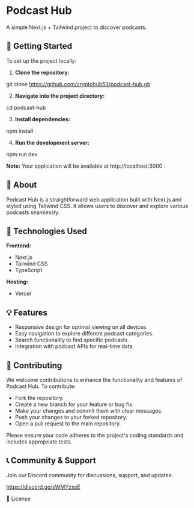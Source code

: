 # Podcast Hub

A simple Next.js + Tailwind project to discover podcasts.

## 🚀 Getting Started

To set up the project locally:

1. **Clone the repository:**

git clone https://github.com/cryptohub53/podcast-hub.git


2. **Navigate into the project directory:**

cd podcast-hub


3. **Install dependencies:**

npm install


4. **Run the development server:**

npm run dev


**Note:** Your application will be available at http://localhost:3000
.

## 📘 About

Podcast Hub is a straightforward web application built with Next.js and styled using Tailwind CSS. It allows users to discover and explore various podcasts seamlessly.

## 🔧 Technologies Used

**Frontend:**

- Next.js
- Tailwind CSS
- TypeScript

**Hosting:**

- Vercel

## 💡 Features

- Responsive design for optimal viewing on all devices.
- Easy navigation to explore different podcast categories.
- Search functionality to find specific podcasts.
- Integration with podcast APIs for real-time data.

## 🤝 Contributing

We welcome contributions to enhance the functionality and features of Podcast Hub. To contribute:

- Fork the repository.
- Create a new branch for your feature or bug fix.
- Make your changes and commit them with clear messages.
- Push your changes to your forked repository.
- Open a pull request to the main repository.

Please ensure your code adheres to the project's coding standards and includes appropriate tests.

## 📞 Community & Support

Join our Discord community for discussions, support, and updates:

https://discord.gg/sWMYzxsE

📄 License